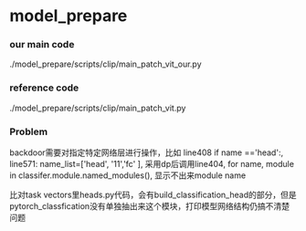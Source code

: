 # model_prepare

### our main code
./model_prepare/scripts/clip/main_patch_vit_our.py

### reference code
./model_prepare/scripts/clip/main_patch_vit.py 

### Problem
 backdoor需要对指定特定网络层进行操作，比如 line408 if name =='head':, line571: name_list=['head',  '11','fc' ], 采用dp后调用line404, for name, module in classifer.module.named_modules(), 显示不出来module name

 比对task vectors里heads.py代码，会有build_classification_head的部分，但是pytorch_classfication没有单独抽出来这个模块，打印模型网络结构仍搞不清楚问题


